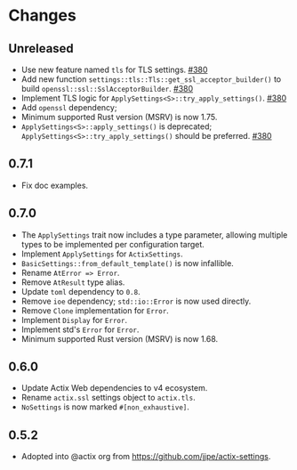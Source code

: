 # Changes

## Unreleased

- Use new feature named `tls` for TLS settings. [#380]
- Add new function `settings::tls::Tls::get_ssl_acceptor_builder()` to build `openssl::ssl::SslAcceptorBuilder`. [#380]
- Implement TLS logic for `ApplySettings<S>::try_apply_settings()`. [#380]
- Add `openssl` dependency;
- Minimum supported Rust version (MSRV) is now 1.75.
- `ApplySettings<S>::apply_settings()` is deprecated; `ApplySettings<S>::try_apply_settings()` should be preferred. [#380]

[#380]: https://github.com/actix/actix-extras/pull/380

## 0.7.1

- Fix doc examples.

## 0.7.0

- The `ApplySettings` trait now includes a type parameter, allowing multiple types to be implemented per configuration target.
- Implement `ApplySettings` for `ActixSettings`.
- `BasicSettings::from_default_template()` is now infallible.
- Rename `AtError => Error`.
- Remove `AtResult` type alias.
- Update `toml` dependency to `0.8`.
- Remove `ioe` dependency; `std::io::Error` is now used directly.
- Remove `Clone` implementation for `Error`.
- Implement `Display` for `Error`.
- Implement std's `Error` for `Error`.
- Minimum supported Rust version (MSRV) is now 1.68.

## 0.6.0

- Update Actix Web dependencies to v4 ecosystem.
- Rename `actix.ssl` settings object to `actix.tls`.
- `NoSettings` is now marked `#[non_exhaustive]`.

## 0.5.2

- Adopted into @actix org from <https://github.com/jjpe/actix-settings>.
